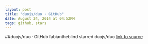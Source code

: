 ```yaml
---
layout: post
title: "duojs/duo · GitHub"
date: August 24, 2014 at 04:52PM
tags: github, stars
---
```

##duojs/duo · GitHub
fabiantheblind starred duojs/duo
[link to source](http://ift.tt/1z7t5Iv) 
